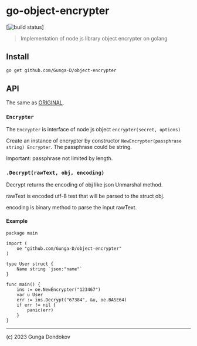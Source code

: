 # go-object-encrypter

[![build status](https://badgen.net/badge/build/latest/green?icon=github)]

> Implementation of node js library object encrypter on golang

## Install

```bash
go get github.com/Gunga-D/object-encrypter
```

## API

The same as [ORIGINAL](https://github.com/voronianski/node-object-encrypter/tree/master).

### ``Encrypter``
The `Encrypter` is interface of node js object `encrypter(secret, options)`

Create an instance of encrypter by constructor `NewEncrypter(passphrase string) Encrypter`. The passphrase could be string.

Important: passphrase not limited by length.

### ``.Decrypt(rawText, obj, encoding)``

Decrypt returns the encoding of obj like json Unmarshal method. 

rawText is encoded utf-8 text that will be parsed to the struct obj. 

encoding is binary method to parse the input rawText.

#### Example
```golang
package main

import (
	oe "github.com/Gunga-D/object-encrypter"	
)

type User struct {
	Name string `json:"name"`
}

func main() {
	ins := oe.NewEncrypter("123467")
	var u User
	err := ins.Decrypt("67384", &u, oe.BASE64)
	if err != nil {
		panic(err)
	}
}
```

---

(c) 2023 Gunga Dondokov 
